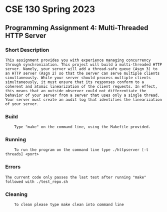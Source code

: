 # CSE 130 Spring 2023 
## Programming Assignment 4: Multi-Threaded HTTP Server
### Short Description 
	This assignment provides you with experience managing concurrency through synchronization. This project will build a multi-threaded HTTP server. Namely, your server will add a thread-safe queue (Asgn 3) to an HTTP server (Asgn 2) so that the server can serve multiple clients simultaneously. While your server should process multiple clients simultaneously, it must ensure that its responses conform to a coherent and atomic linearization of the client requests. In effect, this means that an outside observer could not differentiate the behavior of your server from a server that uses only a single thread. Your server must create an audit log that identifies the linearization of your server.
### Build 
    	Type "make" on the command line, using the Makefile provided.
### Running 
        To run the program on the command line type ./httpserver [-t threads] <port>
### Errors
	The current code only passes the last test after running "make" followed with ./test_repo.sh 
### Cleaning 
        To clean please type make clean into command line
